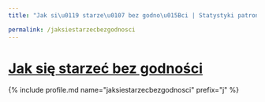 ```yaml
---
title: "Jak si\u0119 starze\u0107 bez godno\u015Bci | Statystyki patronite.pl | Patromierz"

permalink: /jaksiestarzecbezgodnosci
---
```


# [Jak się starzeć bez godności](https://patronite.pl/jaksiestarzecbezgodnosci)

{% include profile.md name="jaksiestarzecbezgodnosci" prefix="j" %}
